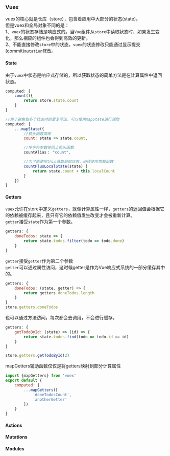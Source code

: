 ### Vuex
vuex的核心就是仓库（store），包含着应用中大部分的状态(state)。  
但是vuex和全局对象不同的是：  
1、`vuex`的状态存储是响应式的。当`Vue`组件从`store`中读取状态时，如果发生变化，那么相应的组件也会得到高效的更新。  
2、不能直接修改`store`中的状态。`vuex`的状态修改只能通过显示提交(commit)`mutation`修改。  
#### State
由于`vuex`中状态是响应式存储的，所以获取状态的简单方法是在计算属性中返回状态。  
```JavaScript
computed: {
    count(){
        return store.state.count
    }
}

//为了避免取多个状态时的重复写法，可以使用mapState进行辅助
computed: {
    ...mapState({
        //箭头函数简练
        count: state => state.count,

        //传字符参数等同上箭头函数
        countAlias： "count",

        //为了能使用this获取局部状态，必须使用常规函数
        countPlusLocalState(state) {
            return state.count + this.localCount
        }
    })
}
```
#### Getters
`vuex`允许在store中定义`getters`，就像计算属性一样，`getters`的返回值会根据它的依赖被缓存起来，且只有它的依赖值发生改变才会被重新计算。  
`getter`接受`state`作为第一个参数。
```JavaScript
getters: {
    doneTodos: state => {
        return state.todos.filter(todo => todo.done)
    }
}
```
`getter`接受`getter`作为第二个参数  
`getter`可以通过属性访问，这时候getter是作为Vue响应式系统的一部分缓存其中的。  
```JavaScript
getters: {
    doneTodos: (state, getter) => {
        return getters.doneTodos.length
    }
}
store.getters.doneTodos
```
也可以通过方法访问，每次都会去调用，不会进行缓存。  
```JavaScript
getters: {
    getTodoById: (state) => (id) => {
        return state.todos.find(todo => todo.id == id)
    }
}

store.getters.getTodoById(2)
```
mapGetters辅助函数仅仅是将getters映射到部分计算属性  
```JavaScript
import {mapGetters} from 'vuex'
export default {
    computed: {
        ...mapGetters([
            'doneTodosCount',
            'anotherGetter'
        ])
    }
}
```

#### Actions
#### Mutations
#### Modules 